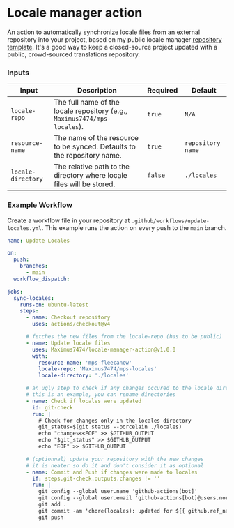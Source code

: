 # Locale manager action

An action to automatically synchronize locale files from an external repository into your project, based on my public locale manager [repository template](https://github.com/Maximus7474/locales-manager-template).
It's a good way to keep a closed-source project updated with a public, crowd-sourced translations repository.

### Inputs

| Input             | Description                                                               | Required | Default                               |
| ----------------- | ------------------------------------------------------------------------- | -------- | ------------------------------------- |
| `locale-repo`     | The full name of the locale repository (e.g., `Maximus7474/mps-locales`). | `true`   | `N/A`                                 |
| `resource-name`   | The name of the resource to be synced. Defaults to the repository name.   | `true`   | `repository name`                     |
| `locale-directory`| The relative path to the directory where locale files will be stored.     | `false`  | `./locales`                           |

### Example Workflow

Create a workflow file in your repository at `.github/workflows/update-locales.yml`. This example runs the action on every push to the `main` branch.

```yaml
name: Update Locales

on:
  push:
    branches:
      - main
  workflow_dispatch:

jobs:
  sync-locales:
    runs-on: ubuntu-latest
    steps:
      - name: Checkout repository
        uses: actions/checkout@v4

      # fetches the new files from the locale-repo (has to be public)
      - name: Update locale files
        uses: Maximus7474/locale-manager-action@v1.0.0
        with:
          resource-name: 'mps-fleecanow'
          locale-repo: 'Maximus7474/mps-locales'
          locale-directory: './locales'

      # an ugly step to check if any changes occured to the locale directory
      # this is an example, you can rename directories
      - name: Check if locales were updated
        id: git-check
        run: |
          # Check for changes only in the locales directory
          git_status=$(git status --porcelain ./locales)
          echo "changes<<EOF" >> $GITHUB_OUTPUT
          echo "$git_status" >> $GITHUB_OUTPUT
          echo "EOF" >> $GITHUB_OUTPUT

      # (optionnal) update your repository with the new changes
      # it is neater so do it and don't consider it as optional
      - name: Commit and Push if changes were made to locales
        if: steps.git-check.outputs.changes != ''
        run: |
          git config --global user.name 'github-actions[bot]'
          git config --global user.email 'github-actions[bot]@users.noreply.github.com'
          git add .
          git commit -am 'chore(locales): updated for ${{ github.ref_name }}'
          git push
```
